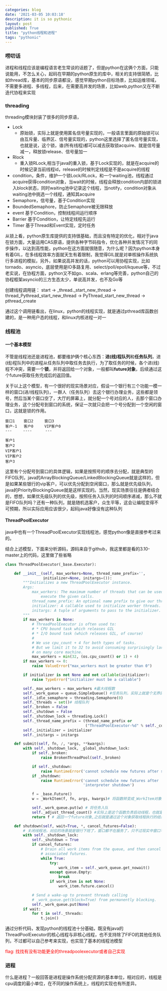 ```yaml
---
categories: blog
date: '2021-03-05 10:03:18'
description: it is so pythonic
layout: post
published: True
title: "python线程和进程"
tags: "pythonic"
---
```


### 唠叨话

进程和线程应该是编程语言老生常谈的话题了，但是python在这俩个方面，只能说能用，不怎么关心，起码在早期的python原生的库中，相关的支持很简陋，比如thread库，基本的同步原语都没，感觉早期python目标场景，比如运维领域，不需要多进程、多线程，后来，在需要高并发的场景，比如web,python又在不断迭代协程来实现

### threading

threading模块封装了很多的同步原语，

- Lock
	- 原始锁，实际上就是使用匿名信号量实现的，一般语言里面的原始锁可以由互斥量、临界区、信号量实现的，python这里选择了匿名信号量实现，也就是说，这个锁，谁(所有线程)都可以减去获取锁acquire、就是信号量减一，释放锁release、信号量加一
- Rlock
	- 重入锁RLock,相当于java的重入锁，基于Lock实现的，就是在acquire的时候记录当前线程id，release的时候判定线程是不是acquire的线程
- condition，条件，维护一个锁Lock/RLock，和一个waiting池，线程通过acquire获得condition对象，当wait的时候，线程会释放condition内部的锁进入block状态，同时waiting池中记录这个线程，当notify，condition对象从waiting池中挑选一个线程，通知其acquire
- Semaphore，信号量，基于Condition实现
- BoundedSemaphore，防止Semaphore被无限释放
- event 基于Condition，控制线程间运行顺序
- Barrier 基于Condition，让特定线程先运行
- Timer 基于Thread和Event实现，定时任务

从锁上看，python原生库提供的支持很基础，而且没有特定的优化，相对于java在锁方面，大量运用CAS原语，提供各种字节码指令，优化各种并发情况下的同步操作，以达到高性能，python在这方面就很随意，为什么呢？因为python本身有着GIL，在多线程效率方面就天生有着限制，我觉得GIL就是对单核操作系统执行多进程的模拟，另外，如果说高并发的话，python可以用协程实现，比如tornado、asyncio，底层使用是IO多路复用、select/poll/epoll/kqueue等，不过老实说，在协程方面，python又不如go、scala、erlang等完善，python自己的协程框架asyncio的三方生态太少，单说高并发，也不及Go等


创建线程调用链： start -> _thread._start_new_thread -> thread_Pythread_start_new_thread -> PyThread_start_new_thread -> pthread_create

通过这个调用链看出，在linux，python的线程实现，就是通过pthread库函数创建的，是一种用户态的线程，和linux内核进程一对一

### 线程池

#### 一个基本模型

不管是线程池还是进程池，都要维护俩个核心东西：**进(线)程队列**和**任务队列**，进(线)程队列中的进程从任务队列中取任务去执行，为了取任务的时候，各个进(线)程不冲突，需要一个**锁**，并将返回给一个对象，一般都叫**future对象**，后续通过这个future获取任务完成后的返回值。

关于以上这个模型，有一个很好的现实场景对应，假设一个银行有三个功能一模一样的窗口(进/线程队列)，一群人（任务队列）去这个银行办理业务，这些都是领号，然后当某个窗口空了，大厅的屏幕上，就分配一个号对应的人，去那个窗口办理业务，这个分配号到窗口的系统，保证一次就只会把一个号分配到一个空闲的窗口，这就是锁的作用。

```
窗口1    窗口2     窗口3
客户-1   客户0     VIP客户0
---     ----      ---

客户1
客户2
VIP客户1
VIP客户2
客户3

```

这里有个分配号到窗口的具体逻辑，如果是按照号的顺序去分配，就是典型的FIFO队列，java的ArrayBlockingQueue/LinkedBlockingQueue就是这样的，但是如果某些银行的vip客户，可以优先分配到空闲窗口，那么就是优先级队列，java的PriorityBlockingQueue就是这样实现的。当然，现实场景往往是俩者结合的，想想，如果优先级队列的优先级，按照任务入队列的时间顺序递减，那么不就是FIFO队列吗？还有一种队列，就是随机选客户，众生平等，这会让编程变得不可预期，所以实际应用应该很少，起码java好像没有这种队列

#### ThreadPoolExecutor

java中也有一个ThreadPoolExecutor实现线程池，感觉python像是直接参考过来的。

结合上述模型，下面来分析源码，源码来自于github，我这里都是看的3.10-master上的代码，这里做了些省略

```python
class ThreadPoolExecutor(_base.Executor):

    def __init__(self, max_workers=None, thread_name_prefix='',
                 initializer=None, initargs=()):
        """Initializes a new ThreadPoolExecutor instance.
        Args:
            max_workers: The maximum number of threads that can be used to
                execute the given calls.
            thread_name_prefix: An optional name prefix to give our threads.
            initializer: A callable used to initialize worker threads.
            initargs: A tuple of arguments to pass to the initializer.
        """
        if max_workers is None:
            # ThreadPoolExecutor is often used to:
            # * CPU bound task which releases GIL
            # * I/O bound task (which releases GIL, of course)
            #
            # We use cpu_count + 4 for both types of tasks.
            # But we limit it to 32 to avoid consuming surprisingly large resource
            # on many core machine.
            max_workers = min(32, (os.cpu_count() or 1) + 4)
        if max_workers <= 0:
            raise ValueError("max_workers must be greater than 0")

        if initializer is not None and not callable(initializer):
            raise TypeError("initializer must be a callable")

        self._max_workers = max_workers #最大线程数
        self._work_queue = queue.SimpleQueue() #任务队列，实际上就是个无界的FIFO队列
        self._idle_semaphore = threading.Semaphore(0)
        self._threads = set()# 线程队列
        self._broken = False
        self._shutdown = False
        self._shutdown_lock = threading.Lock()
        self._thread_name_prefix = (thread_name_prefix or
                                    ("ThreadPoolExecutor-%d" % self._counter()))
        self._initializer = initializer
        self._initargs = initargs

	def submit(self, fn, /, *args, **kwargs):
        with self._shutdown_lock, _global_shutdown_lock:
            if self._broken:
                raise BrokenThreadPool(self._broken)

            if self._shutdown:
                raise RuntimeError('cannot schedule new futures after shutdown')
            if _shutdown:
                raise RuntimeError('cannot schedule new futures after '
                                   'interpreter shutdown')

            f = _base.Future()
            w = _WorkItem(f, fn, args, kwargs)# 将函数转变成_WorkItem对象

            self._work_queue.put(w) # 将任务入队
            self._adjust_thread_count() #实际上是这个函数负责启动线程，也就是将任务放入线程去执行，对应的就是将一个客户分配给一个窗口，锁就是_idle_semaphore(信号量)
            return f # 返回一个future对象,之后就是通过这个对象获取线程执行的结果

	def shutdown(self, wait=True, *, cancel_futures=False):
		# 关闭线程池，对应的场景就是银行下班了，窗口都不在服务了，只不过现实中窗口不会服务一半就直接停了
        with self._shutdown_lock:
            self._shutdown = True
            if cancel_futures:
                # Drain all work items from the queue, and then cancel their
                # associated futures.
                while True:
                    try:
                        work_item = self._work_queue.get_nowait()
                    except queue.Empty:
                        break
                    if work_item is not None:
                        work_item.future.cancel()

            # Send a wake-up to prevent threads calling
            # _work_queue.get(block=True) from permanently blocking.
            self._work_queue.put(None)
        if wait:
            for t in self._threads:
                t.join()
```

通过分析代码，发现python的线程池十分基础，既没有java的ThreadPoolExecutor的核心线程与非核心线程，也不支持除了FIFO的其他任务队列，不过都可以自己参考来实现，也实现了基本的线程池模型

<font color=red>flag: 找找有没有功能更全的threadpoolexecutor或者自己实现</font>

### 进程

什么是进程？一般回答是进程是操作系统分配资源的基本单位，相对应的，线程是cpu调度的最小单位，在不同的操作系统上，线程的实现也有所差异。